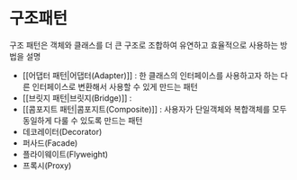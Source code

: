 # 구조패턴

구조 패턴은 객체와 클래스를 더 큰 구조로 조합하여 유연하고 효율적으로 사용하는 방법을 설명

- [[어댑터 패턴|어댑터(Adapter)]] : 한 클래스의 인터페이스를 사용하고자 하는 다른 인터페이스로 변환해서 사용할 수 있게 만드는 패턴
- [[브릿지 패턴|브릿지(Bridge)]] : 
- [[콤포지트 패턴|콤포지트(Composite)]] : 사용자가 단일객체와 복합객체를 모두 동일하게 다룰 수 있도록 만드는 패턴
- 데코레이터(Decorator)
- 퍼사드(Facade)
- 플라이웨이트(Flyweight)
- 프록시(Proxy)